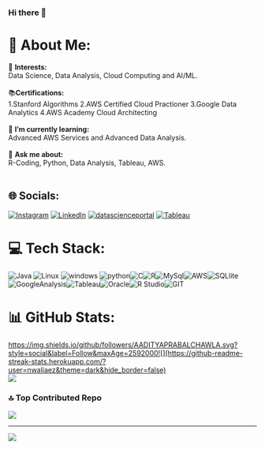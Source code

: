 
### Hi there 👋

# 💫 About Me:
🔭   **Interests\:**<br>Data Science, Data Analysis, Cloud Computing and AI/ML.<br><br>
📚**Certifications\:** <br>1.Stanford Algorithms 2.AWS Certified Cloud Practioner 3.Google Data Analytics 4.AWS Academy Cloud Architecting <br><br>
🌱 **I’m currently learning:**  <br>Advanced AWS Services and Advanced Data Analysis.<br><br>💬 **Ask me about:**  <br>R-Coding, Python, Data Analysis, Tableau, AWS.<br><br>


## 🌐 Socials:
[![Instagram](https://img.shields.io/badge/Instagram-%23E4405F.svg?logo=Instagram&logoColor=white)](https://www.instagram.com/aaditya_prabal_chawla_/) [![LinkedIn](https://img.shields.io/badge/LinkedIn-%230077B5.svg?logo=linkedin&logoColor=white)](https://www.linkedin.com/in/aaditya-prabal-chawla-03a2b5232/) [![datascienceportal](https://img.shields.io/badge/D-%230077B5.svg?logo=Din&logoColor=white)](https://www.datascienceportfol.io/Aaditya)
[![Tableau](https://img.shields.io/badge/Tableau-E97627?style=for-the-badge&logo=Tableau&logoColor=white)](https://public.tableau.com/app/profile/aaditya.prabal.chawla/vizzes)















# 💻 Tech Stack:
![Java](https://img.shields.io/badge/Java-ED8B00?style=for-the-badge&logo=openjdk&logoColor=white) ![Linux](https://img.shields.io/badge/Linux-FCC624?style=for-the-badge&logo=linux&logoColor=black)
![windows](https://img.shields.io/badge/Windows-0078D6?style=for-the-badge&logo=windows&logoColor=white) ![python](https://img.shields.io/badge/Python-3776AB?style=for-the-badge&logo=python&logoColor=white)![C](https://img.shields.io/badge/C-00599C?style=for-the-badge&logo=c&logoColor=white)![R](https://img.shields.io/badge/R-276DC3?style=for-the-badge&logo=r&logoColor=white)![MySql](https://img.shields.io/badge/MySQL-00000F?style=for-the-badge&logo=mysql&logoColor=white)![AWS](https://img.shields.io/badge/Amazon_AWS-232F3E?style=for-the-badge&logo=amazon-aws&logoColor=white)![SQLlite](https://img.shields.io/badge/SQLite-07405E?style=for-the-badge&logo=sqlite&logoColor=white)![GoogleAnalysis](https://img.shields.io/badge/Google%20Analytics-E37400?style=for-the-badge&logo=google%20analytics&logoColor=white)![Tableau](https://img.shields.io/badge/Tableau-E97627?style=for-the-badge&logo=Tableau&logoColor=white)![Oracle](https://img.shields.io/badge/Oracle-F80000?style=for-the-badge&logo=oracle&logoColor=black)![R Studio](https://img.shields.io/badge/RStudio-75AADB?style=for-the-badge&logo=RStudio&logoColor=white)![GIT](https://img.shields.io/badge/GIT-E44C30?style=for-the-badge&logo=git&logoColor=white)


# 📊 GitHub Stats:
https://img.shields.io/github/followers/AADITYAPRABALCHAWLA.svg?style=social&label=Follow&maxAge=2592000![](https://github-readme-streak-stats.herokuapp.com/?user=nwaliaez&theme=dark&hide_border=false)<br/>
![](https://github-readme-stats.vercel.app/api/top-langs/?username=nwaliaez&theme=dark&hide_border=false&include_all_commits=false&count_private=false&layout=compact)

### 🔝 Top Contributed Repo
![](https://github-contributor-stats.vercel.app/api?username=nwaliaez&limit=5&theme=tokyonight&combine_all_yearly_contributions=true)

---
[![](https://visitcount.itsvg.in/api?id=nwaliaez&icon=0&color=0)](https://visitcount.itsvg.in)

<!-- Proudly created with GPRM ( https://gprm.itsvg.in ) -->
